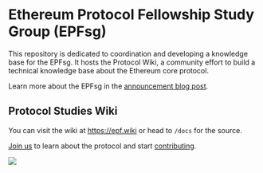 # Ethereum Protocol Fellowship Study Group (EPFsg)

This repository is dedicated to coordination and developing a knowledge base for the EPFsg. It hosts the Protocol Wiki, a community effort to build a technical knowledge base about the Ethereum core protocol.

Learn more about the EPFsg in the [announcement blog post](https://blog.ethereum.org/2024/02/07/epf-study-group).

## Protocol Studies Wiki

You can visit the wiki at https://epf.wiki or head to `/docs` for the source.

[Join us](https://discord.com/invite/addwpQbhpq) to learn about the protocol and start [contributing](/docs/contributing.md).

![](/docs/images/epfsg_hero.jpg)
